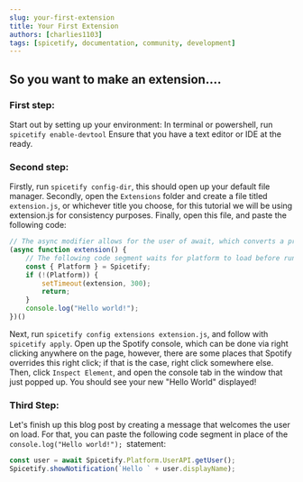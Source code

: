 ```yaml
---
slug: your-first-extension
title: Your First Extension
authors: [charlies1103]
tags: [spicetify, documentation, community, development]
---
```

## So you want to make an extension....

### First step:
Start out by setting up your environment: 
In terminal or powershell, run ``spicetify enable-devtool``
Ensure that you have a text editor or IDE at the ready.


### Second step:
Firstly, run ``spicetify config-dir``, this should open up your default file manager. Secondly, open the ``Extensions`` folder and create a file titled ``extension.js``, or whichever title you choose, for this tutorial we will be using extension.js for consistency purposes. Finally, open this file, and paste the following code:
```js
// The async modifier allows for the user of await, which converts a promise into an object, when not using await, async is not necessary.
(async function extension() {
    // The following code segment waits for platform to load before running the code, this is important to avoid errors. When using things such as Player or URI, it is necessary to add those as well.
    const { Platform } = Spicetify;
    if (!(Platform)) {
        setTimeout(extension, 300);
        return;
    }
    console.log("Hello world!");
})()
```
Next, run ``spicetify config extensions extension.js``, and follow with ``spicetify apply``.
Open up the Spotify console, which can be done via right clicking anywhere on the page, however, there are some places that Spotify overrides this right click; if that is the case, right click somewhere else. Then, click ``Inspect Element``, and open the console tab in the window that just popped up. You should see your new "Hello World" displayed!

### Third Step:
Let's finish up this blog post by creating a message that welcomes the user on load. For that, you can paste the following code segment in place of the ``console.log("Hello world!"); ``statement:
```js
const user = await Spicetify.Platform.UserAPI.getUser();
Spicetify.showNotification(`Hello ` + user.displayName);
```
